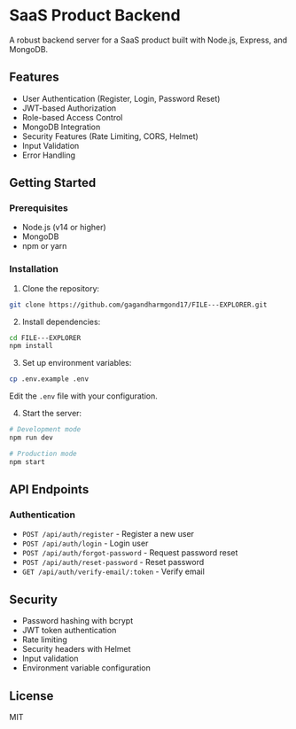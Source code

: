 # SaaS Product Backend

A robust backend server for a SaaS product built with Node.js, Express, and MongoDB.

## Features

- User Authentication (Register, Login, Password Reset)
- JWT-based Authorization
- Role-based Access Control
- MongoDB Integration
- Security Features (Rate Limiting, CORS, Helmet)
- Input Validation
- Error Handling

## Getting Started

### Prerequisites

- Node.js (v14 or higher)
- MongoDB
- npm or yarn

### Installation

1. Clone the repository:
```bash
git clone https://github.com/gagandharmgond17/FILE---EXPLORER.git
```

2. Install dependencies:
```bash
cd FILE---EXPLORER
npm install
```

3. Set up environment variables:
```bash
cp .env.example .env
```
Edit the `.env` file with your configuration.

4. Start the server:
```bash
# Development mode
npm run dev

# Production mode
npm start
```

## API Endpoints

### Authentication
- `POST /api/auth/register` - Register a new user
- `POST /api/auth/login` - Login user
- `POST /api/auth/forgot-password` - Request password reset
- `POST /api/auth/reset-password` - Reset password
- `GET /api/auth/verify-email/:token` - Verify email

## Security

- Password hashing with bcrypt
- JWT token authentication
- Rate limiting
- Security headers with Helmet
- Input validation
- Environment variable configuration

## License

MIT
